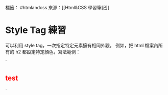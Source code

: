標籤： #htmlandcss 
來源：[[Html&CSS 學習筆記]]

# Style Tag 練習
可以利用 style tag，一次指定特定元素擁有相同外觀。
例如，把 html 檔案內所有的 h2 都設定特定顏色，寫法範例：

`<style>
	h2 {
	color: red;
	}
</style>
<h2>test</h2>`